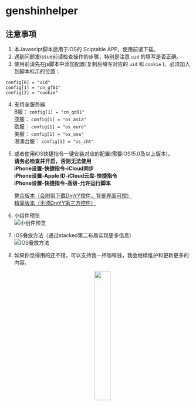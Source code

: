 # genshinhelper

## 注意事项
1. 本Javascipt脚本适用于iOS的 Sciptable APP，使用前请下载。   
2. 遇到问题发issue前请检查操作的步骤，特别是注意 `uid` 的填写是否正确。
3. 使用前请先在js脚本中添加配置(复制后填写对应的 `uid` 和 `cookie` )，必须加入到脚本标示的位置：  
```
config[0] = "uid"
config[1] = "cn_gf01"
config[2] = "cookie"
```
4. 支持全服务器  
B服： `config[1] = "cn_qd01"`   
亚服： `config[1] = "os_asia"`  
欧服： `config[1] = "os_euro"`  
美服： `config[1] = "os_usa"`  
港澳台服： `config[1] = "os_cht"`  

5. 或者使用iOS快捷指令一键安装对应的配置(需要iOS15.0及以上版本)。  
**请务必检查并开启，否则无法使用**  
**iPhone设置-快捷指令-iCloud同步**  
**iPhone设置-Apple ID-iCloud云盘-快捷指令**  
**iPhone设置-快捷指令-高级-允许运行脚本**  

   [整合版本（会附带下载DmYY控件，背景界面可控）](https://www.icloud.com/shortcuts/6e33a145c8c8499eafd851b64b3218ba)  
   [精简版本（无须DmYY第三方控件）](https://www.icloud.com/shortcuts/6e33a145c8c8499eafd851b64b3218ba)  

6. 小组件预览  
![小组件预览](https://github.com/OctoberCK/genshinhelper/blob/main/screenshots/preview.jpg)  

7. iOS叠放方法（通过stacked第二布局实现更多信息）  
![iOS叠放方法](https://github.com/OctoberCK/genshinhelper/blob/main/screenshots/stacked.jpg)  

8. 如果你觉得用的还不错，可以支持我一杯咖啡钱，我会继续维护和更新更多的内容。  
    <center><img src="https://github.com/OctoberCK/genshinhelper/blob/main/screenshots/alipay.jpg" width="30%"></center>

